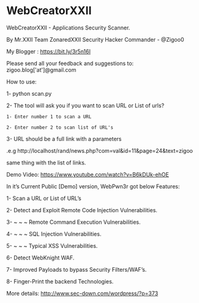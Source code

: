 WebCreatorXXII
==============

WebCreatorXXII - Applications Security Scanner.

By Mr.XXII Team ZonaredXXII Security Hacker Commander - @Zigoo0

My Blogger : https://bit.ly/3r5n16I

Please send all your feedback and suggestions to: zigoo.blog['at']@gmail.com

How to use:

1- python scan.py

2- The tool will ask you if you want to scan URL or List of urls?

    1- Enter number 1 to scan a URL
    
    2- Enter number 2 to scan list of URL's
    
3- URL should be a full link with a parameters

.e.g http://localhost/rand/news.php?com=val&id=11&page=24&text=zigoo

same thing with the list of links.

Demo Video: https://www.youtube.com/watch?v=B6kDUk-ehOE

In it’s Current Public [Demo] version, WebPwn3r got below Features:

1- Scan a URL or List of URL’s

2- Detect and Exploit Remote Code  Injection Vulnerabilities.

3- ~ ~ ~ Remote Command  Execution Vulnerabilities.

4- ~ ~ ~ SQL Injection Vulnerabilities.

5- ~ ~ ~ Typical XSS Vulnerabilities.

6- Detect WebKnight WAF.

7- Improved Payloads to bypass Security Filters/WAF’s.

8- Finger-Print the backend Technologies.

More details: http://www.sec-down.com/wordpress/?p=373
